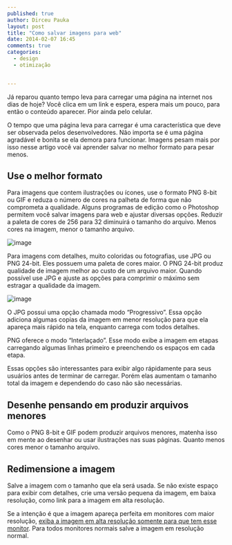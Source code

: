 ```yaml
---
published: true
author: Dirceu Pauka
layout: post
title: "Como salvar imagens para web"
date: 2014-02-07 16:45
comments: true
categories:
  - design
  - otimização


---
```


Já reparou quanto tempo leva para carregar uma página na internet nos dias de hoje? Você clica em um link e espera, espera mais um pouco, para então o conteúdo aparecer. Pior ainda pelo celular.

O tempo que uma página leva para carregar é uma característica que deve ser observada pelos desenvolvedores. Não importa se é uma página agradável e bonita se ela demora para funcionar. Imagens pesam mais por isso nesse artigo você vai aprender salvar no melhor formato para pesar menos.

<!--more-->

## Use o melhor formato

Para imagens que contem ilustrações ou ícones, use o formato PNG 8-bit ou GIF e reduza o número de cores na palheta de forma que não comprometa a qualidade. Alguns programas de edição como o Photoshop permitem você salvar imagens para web e ajustar diversas opções. Reduzir a paleta de cores de 256 para 32 diminuirá o tamanho do arquivo. Menos cores na imagem, menor o tamanho arquivo.

![image](/blog/images/posts/2014-02-07/filetypes.jpg)

Para imagens com detalhes, muito coloridas ou fotografias, use JPG ou PNG 24-bit. Eles possuem uma paleta de cores maior. O PNG 24-bit produz qualidade de imagem melhor ao custo de um arquivo maior. Quando possível use JPG e ajuste as opções para comprimir o máximo sem estragar a qualidade da imagem.

![image](/blog/images/posts/2014-02-07/filetype_jpg.jpg)

O JPG possui uma opção chamada modo “Progressivo”. Essa opção adiciona algumas copias da imagem em menor resolução para que ela apareça mais rápido na tela, enquanto carrega com todos detalhes.

PNG oferece o modo “Interlaçado”. Esse modo exibe a imagem em etapas carregando algumas linhas primeiro e preenchendo os espaços em cada etapa.

Essas opções são interessantes para exibir algo rápidamente para seus usuários antes de terminar de carregar. Porém elas aumentam o tamanho total da imagem e dependendo do caso não são necessárias.

## Desenhe pensando em produzir arquivos menores

Como o PNG 8-bit e GIF podem produzir arquivos menores, matenha isso em mente ao desenhar ou usar ilustrações nas suas páginas. Quanto menos cores menor o tamanho arquivo.

## Redimensione a imagem

Salve a imagem com o tamanho que ela será usada. Se não existe espaço para exibir com detalhes, crie uma versão pequena da imagem, em baixa resolução, como link para a imagem em alta resolução.

Se a intenção é que a imagem apareça perfeita em monitores com maior resolução, [exiba a imagem em alta resolução somente para que tem esse monitor](http://sergiolopes.org/media-queries-retina/). Para todos monitores normais salve a imagem em resolução normal.
